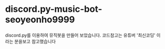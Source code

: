 # discord.py-music-bot-seoyeonho9999

###
discord.py를 이용하여 뮤직봇을 만들어 보았습니다.
코드참고는 유튜버 '최신코딩' 이라는 분을보고 참고했습니다

###
